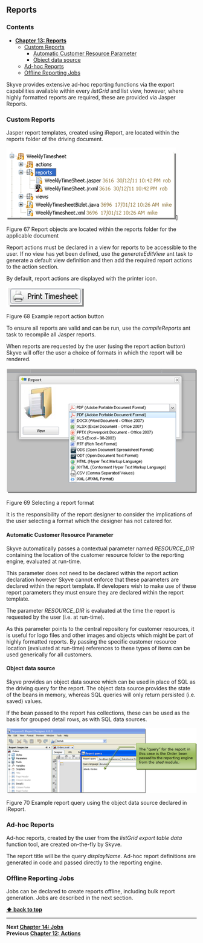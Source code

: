 ## Reports

### Contents

* **[Chapter 13: Reports](#reports)**
  * [Custom Reports](#custom-reports)
    * [Automatic Customer Resource Parameter](#automatic-customer-resource-parameter)
    * [Object data source](#object-data-source)
  * [Ad-hoc Reports](#ad-hoc-reports)
  * [Offline Reporting Jobs](#offline-reporting-jobs)

Skyve provides extensive ad-hoc reporting functions via the export
capabilities available within every *listGrid* and list view, however,
where highly formatted reports are required, these are provided via
Jasper Reports.

### Custom Reports

Jasper report templates, created using iReport, are located within the
reports folder of the driving document.

![](media/image138.png)]

Figure 67 Report objects are located within the reports folder for the
applicable document

Report actions must be declared in a view for reports to be accessible
to the user. If no view has yet been defined, use the *generateEditView*
ant task to generate a default view definition and then add the required
report actions to the action section.

By default, report actions are displayed with the printer icon.

![](media/image139.png)

Figure 68 Example report action button

To ensure all reports are valid and can be run, use the *compileReports*
ant task to recompile all Jasper reports.

When reports are requested by the user (using the report action button)
Skyve will offer the user a choice of formats in which the report will
be rendered.

![](media/image140.png)

Figure 69 Selecting a report format

It is the responsibility of the report designer to consider the
implications of the user selecting a format which the designer has not
catered for.

#### Automatic Customer Resource Parameter

Skyve automatically passes a contextual parameter named *RESOURCE\_DIR*
containing the location of the customer resource folder to the reporting
engine, evaluated at run-time.

This parameter does not need to be declared within the report action
declaration however Skyve cannot enforce that these parameters are
declared within the report template. If developers wish to make use of
these report parameters they must ensure they are declared within the
report template.

The parameter *RESOURCE\_DIR* is evaluated at the time the report is
requested by the user (i.e. at run-time).

As this parameter points to the central repository for customer
resources, it is useful for logo files and other images and objects
which might be part of highly formatted reports. By passing the specific
customer resource location (evaluated at run-time) references to these
types of items can be used generically for all customers.

#### Object data source

Skyve provides an object data source which can be used in place of SQL
as the driving query for the report. The object data source provides the
state of the beans in memory, whereas SQL queries will only return
persisted (i.e. saved) values.

If the bean passed to the report has collections, these can be used as
the basis for grouped detail rows, as with SQL data sources.

![](media/image141.png)

Figure 70 Example report query using the object data source declared in
iReport.

### Ad-hoc Reports

Ad-hoc reports, created by the user from the *listGrid* *export table
data* function tool, are created on-the-fly by Skyve.

The report title will be the query *displayName*. Ad-hoc report
definitions are generated in code and passed directly to the reporting
engine.

### Offline Reporting Jobs

Jobs can be declared to create reports offline, including bulk report
generation. Jobs are described in the next section.

**[⬆ back to top](#contents)**

---
**Next [Chapter 14: Jobs](./../chapters/jobs.md)**  
**Previous [Chapter 12: Actions](./../chapters/actions.md)**
